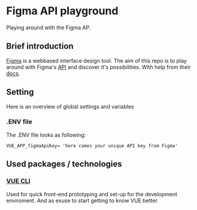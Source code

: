 # Figma API playground
Playing around with the Figma AP.

## Brief introduction
[Figma](https://www.figma.com/) is a webbased interface design tool.
The aim of this repo is to play around with Figma's [API](https://www.figma.com/developers) and discover it's possibilities. With help from their [docs](https://www.figma.com/developers/docs).

## Setting
Here is an overview of global settings and variables
### .ENV file
The .ENV file looks as following:
```
VUE_APP_figmaApiKey= 'here comes your unique API key from Figma'
```

## Used packages / technologies 

### [VUE CLI](https://cli.vuejs.org/)
Used for quick front-end prototyping and set-up for the development enviroment.
And as exuse to start getting to know VUE better.